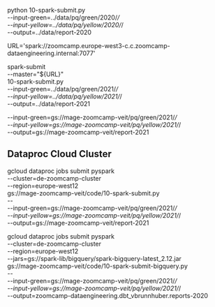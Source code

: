 


python 10-spark-submit.py \
   --input-green=../data/pq/green/2020/*/ \
   --input-yellow=../data/pq/yellow/2020/*/ \
   --output=../data/report-2020


URL='spark://zoomcamp.europe-west3-c.c.zoomcamp-dataengineering.internal:7077'

spark-submit \
    --master="${URL}" \
    10-spark-submit.py \
        --input-green=../data/pq/green/2021/*/ \
        --input-yellow=../data/pq/yellow/2021/*/ \
        --output=../data/report-2021


--input-green=gs://mage-zoomcamp-veit/pq/green/2021/*/ \
--input-yellow=gs://mage-zoomcamp-veit/pq/yellow/2021/*/ \
--output=gs://mage-zoomcamp-veit/report-2021



## Dataproc Cloud Cluster


gcloud dataproc jobs submit pyspark \
    --cluster=de-zoomcamp-cluster \
    --region=europe-west12 \
    gs://mage-zoomcamp-veit/code/10-spark-submit.py \
    -- \
    --input-green=gs://mage-zoomcamp-veit/pq/green/2021/*/ \
    --input-yellow=gs://mage-zoomcamp-veit/pq/yellow/2021/*/ \
    --output=gs://mage-zoomcamp-veit/report-2021 


gcloud dataproc jobs submit pyspark \
    --cluster=de-zoomcamp-cluster \
    --region=europe-west12 \
    --jars=gs://spark-lib/bigquery/spark-bigquery-latest_2.12.jar \
    gs://mage-zoomcamp-veit/code/10-spark-submit-bigquery.py \
    -- \
    --input-green=gs://mage-zoomcamp-veit/pq/green/2021/*/ \
    --input-yellow=gs://mage-zoomcamp-veit/pq/yellow/2021/*/ \
    --output=zoomcamp-dataengineering.dbt_vbrunnhuber.reports-2020